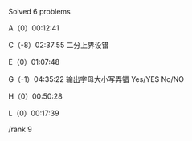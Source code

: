 Solved 6 problems 

A（0）00:12:41

C（-8）02:37:55  二分上界设错

E（0）01:07:48

G（-1）04:35:22  输出字母大小写弄错 Yes/YES No/NO

H（0）00:50:28

L（0）00:17:39

/rank 9
